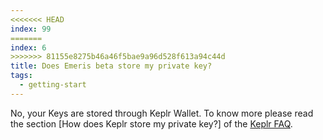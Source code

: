 ```yaml
---
<<<<<<< HEAD
index: 99
=======
index: 6
>>>>>>> 81155e8275b46a46f5bae9a96d528f613a94c44d
title: Does Emeris beta store my private key?
tags: 
  - getting-start
---
```


No, your Keys are stored through Keplr Wallet. 
To know more please read the section [How does Keplr store my private key?] of the [Keplr FAQ](https://faq.keplr.app).
